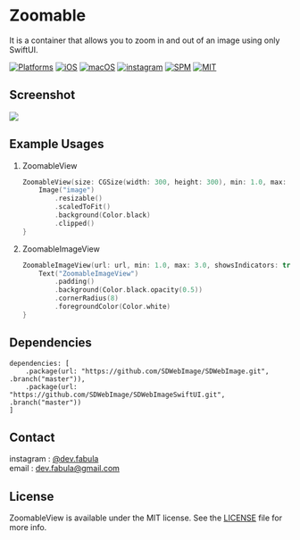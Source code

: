 # **Zoomable**
It is a container that allows you to zoom in and out of an image using only SwiftUI.

[![Platforms](https://img.shields.io/badge/Platforms-iOS%20%7C%20macOS-blue?style=flat-square)](https://developer.apple.com/macOS)
[![iOS](https://img.shields.io/badge/iOS-13.0-blue.svg)](https://developer.apple.com/iOS)
[![macOS](https://img.shields.io/badge/macOS-11.0-blue.svg)](https://developer.apple.com/macOS)
[![instagram](https://img.shields.io/badge/instagram-@dev.fabula-orange.svg?style=flat-square)](https://www.instagram.com/dev.fabula)
[![SPM](https://img.shields.io/badge/SPM-compatible-red?style=flat-square)](https://developer.apple.com/documentation/swift_packages/package/)
[![MIT](https://img.shields.io/badge/licenses-MIT-red.svg)](https://opensource.org/licenses/MIT)  

## Screenshot
<img src="Markdown/Zoomable.gif">

## Example Usages
1. ZoomableView
    ```swift
    ZoomableView(size: CGSize(width: 300, height: 300), min: 1.0, max: 6.0, showsIndicators: true) {
        Image("image")
            .resizable()
            .scaledToFit()
            .background(Color.black)
            .clipped()
    }
    ```

        
3. ZoomableImageView
    ```swift
    ZoomableImageView(url: url, min: 1.0, max: 3.0, showsIndicators: true) {
        Text("ZoomableImageView")
            .padding()
            .background(Color.black.opacity(0.5))
            .cornerRadius(8)
            .foregroundColor(Color.white)
    }
    ```

## Dependencies
```
dependencies: [
    .package(url: "https://github.com/SDWebImage/SDWebImage.git", .branch("master")),
    .package(url: "https://github.com/SDWebImage/SDWebImageSwiftUI.git", .branch("master"))
]
```

## Contact
instagram : [@dev.fabula](https://www.instagram.com/dev.fabula)  
email : [dev.fabula@gmail.com](mailto:dev.fabula@gmail.com)

## License
ZoomableView is available under the MIT license. See the [LICENSE](LICENSE) file for more info.
